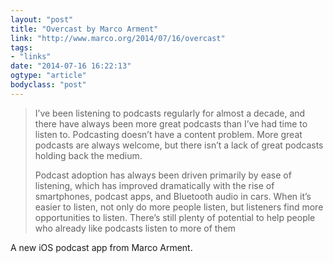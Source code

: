 ```yaml
---
layout: "post"
title: "Overcast by Marco Arment"
link: "http://www.marco.org/2014/07/16/overcast"
tags: 
- "links"
date: "2014-07-16 16:22:13"
ogtype: "article"
bodyclass: "post"
---
```


> I’ve been listening to podcasts regularly for almost a decade, and there have always been more great podcasts than I’ve had time to listen to. Podcasting doesn’t have a content problem. More great podcasts are always welcome, but there isn’t a lack of great podcasts holding back the medium.
> 
> Podcast adoption has always been driven primarily by ease of listening, which has improved dramatically with the rise of smartphones, podcast apps, and Bluetooth audio in cars. When it’s easier to listen, not only do more people listen, but listeners find more opportunities to listen. There’s still plenty of potential to help people who already like podcasts listen to more of them

A new iOS podcast app from Marco Arment.